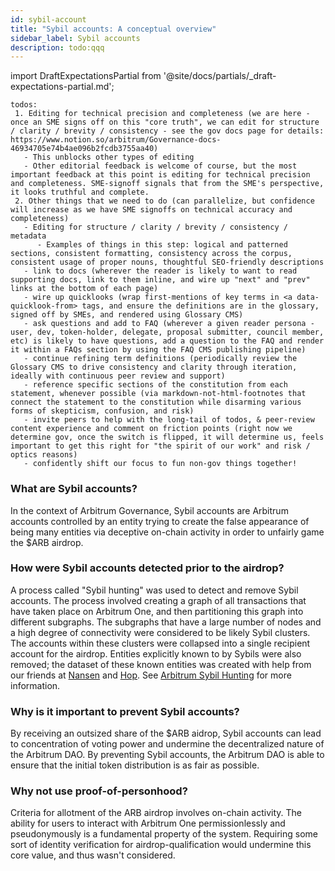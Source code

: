 ```yaml
---
id: sybil-account
title: "Sybil accounts: A conceptual overview"
sidebar_label: Sybil accounts
description: todo:qqq
---
```


import DraftExpectationsPartial from '@site/docs/partials/_draft-expectations-partial.md'; 

<DraftExpectationsPartial />

```
todos: 
 1. Editing for technical precision and completeness (we are here - once an SME signs off on this "core truth", we can edit for structure / clarity / brevity / consistency - see the gov docs page for details: https://www.notion.so/arbitrum/Governance-docs-46934705e74b4ae096b2fcdb3755aa40)
   - This unblocks other types of editing 
   - Other editorial feedback is welcome of course, but the most important feedback at this point is editing for technical precision and completeness. SME-signoff signals that from the SME's perspective, it looks truthful and complete.
 2. Other things that we need to do (can parallelize, but confidence will increase as we have SME signoffs on technical accuracy and completeness)
   - Editing for structure / clarity / brevity / consistency / metadata
      - Examples of things in this step: logical and patterned sections, consistent formatting, consistency across the corpus, consistent usage of proper nouns, thoughtful SEO-friendly descriptions
   - link to docs (wherever the reader is likely to want to read supporting docs, link to them inline, and wire up "next" and "prev" links at the bottom of each page)
   - wire up quicklooks (wrap first-mentions of key terms in <a data-quicklook-from> tags, and ensure the definitions are in the glossary, signed off by SMEs, and rendered using Glossary CMS)
   - ask questions and add to FAQ (wherever a given reader persona - user, dev, token-holder, delegate, proposal submitter, council member, etc) is likely to have questions, add a question to the FAQ and render it within a FAQs section by using the FAQ CMS publishing pipeline)
   - continue refining term definitions (periodically review the Glossary CMS to drive consistency and clarity through iteration, ideally with continuous peer review and support)
   - reference specific sections of the constitution from each statement, whenever possible (via markdown-not-html-footnotes that connect the statement to the constitution while disarming various forms of skepticism, confusion, and risk)
   - invite peers to help with the long-tail of todos, & peer-review content experience and comment on friction points (right now we determine gov, once the switch is flipped, it will determine us, feels important to get this right for "the spirit of our work" and risk / optics reasons)
   - confidently shift our focus to fun non-gov things together!
```

### What are Sybil accounts?

In the context of Arbitrum Governance, Sybil accounts are Arbitrum accounts controlled by an entity trying to create the false appearance of being many entities via deceptive on-chain activity in order to unfairly game the <a data-quicklook-from='arb'>$ARB</a> <a data-quicklook-from='airdrop'>airdrop</a>.


### How were Sybil accounts detected prior to the airdrop?

A process called "Sybil hunting" was used to detect and remove Sybil accounts. The process involved creating a graph of all transactions that have taken place on <a data-quicklook-from='arbitrum-one'>Arbitrum One</a>, and then partitioning this graph into different subgraphs. The subgraphs that have a large number of nodes and a high degree of connectivity were considered to be likely Sybil clusters. The accounts within these clusters were collapsed into a single recipient account for the airdrop. Entities explicitly known to by Sybils were also removed; the dataset of these known entities was created with help from our friends at [Nansen](https://www.nansen.ai/) and [Hop](https://hop.exchange/). See [Arbitrum Sybil Hunting](https://github.com/OffchainLabs/arb-sybil/tree/master/v2) for more information. 


### Why is it important to prevent Sybil accounts?

By receiving an outsized share of the $ARB aidrop, Sybil accounts can lead to concentration of voting power and undermine the decentralized nature of the <a data-quicklook-from='arbitrum-dao'>Arbitrum DAO</a>. By preventing Sybil accounts, the Arbitrum DAO is able to ensure that the initial token distribution is as fair as possible.

### Why not use proof-of-personhood? 

Criteria for allotment of the ARB airdrop involves on-chain activity. The ability for users to interact with Arbitrum One permissionlessly and pseudonymously is a fundamental property of the system.  Requiring some sort of identity verification for airdrop-qualification would undermine this core value, and thus wasn't considered.   


